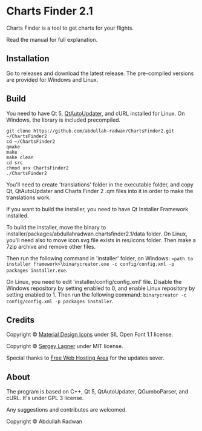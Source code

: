 # Charts Finder 2.1
Charts Finder is a tool to get charts for your flights.

Read the manual for full explanation.

## Installation
Go to releases and download the latest release. The pre-compiled versions are provided for Windows and Linux.

## Build
You need to have Qt 5, [QtAutoUpdater](https://github.com/Skycoder42/QtAutoUpdater), and cURL installed for Linux. On Windows, the library is included precompiled.

```
git clone https://github.com/abdullah-radwan/ChartsFinder2.git ~/ChartsFinder2
cd ~/ChartsFinder2
qmake
make
make clean
cd src
chmod u+x ChartsFinder2
./ChartsFinder2
```

You'll need to create 'translations' folder in the executable folder, and copy Qt, QtAutoUpdater and Charts Finder 2 .qm files into it in order to make the translations work.

If you want to build the installer, you need to have Qt Installer Framework installed.

To build the installer, move the binary to installer/packages/abdullahradwan.chartsfinder2.1/data folder. On Linux, you'll need also to move icon.svg file exists in res/icons folder.
Then make a 7zip archive and remove other files.

Then run the following command in 'installer' folder, on Windows: `<path to installer framework>\binarycreator.exe -c config/config.xml -p packages installer.exe`.

On Linux, you need to edit 'installer/config/config.xml' file. Disable the Windows repository by setting enabled to 0, and enable Linux repository by setting enabled to 1.
Then run the following command: `binarycreator -c config/config.xml -p packages installer`.

## Credits
Copyright © [Material Design Icons](https://github.com/Templarian/MaterialDesign) under SIL Open Font 1.1 license.

Copyright © [Sergey Lagner](https://github.com/lagner/QGumboParser) under MIT license.

Special thanks to [Free Web Hosting Area](https://freewebhostingarea.com/) for the updates sever.

## About
The program is based on C++, Qt 5, QtAutoUpdater, QGumboParser, and cURL. It's under GPL 3 license.

Any suggestions and contributes are welcomed.

Copyright © Abdullah Radwan
